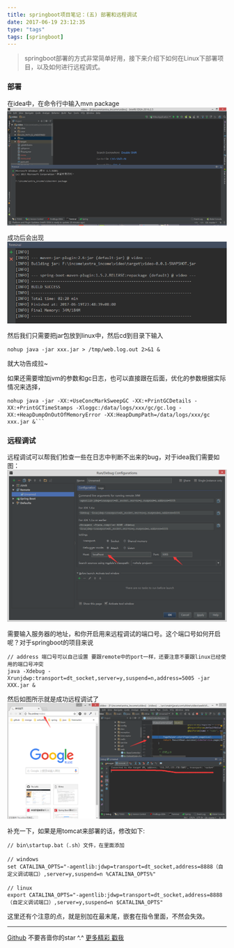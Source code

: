 ```yaml
---
title: springboot项目笔记：(五) 部署和远程调试
date: 2017-06-19 23:12:35
type: "tags"
tags: [springboot]
---
```


> springboot部署的方式非常简单好用，接下来介绍下如何在Linux下部署项目，以及如何进行远程调式。

<!--more-->
### 部署

在idea中，在命令行中输入mvn package
![打包](https://github.com/7le/7le.github.io/raw/master/image/springboot/springboot-5-1.png)

成功后会出现
![成功](https://github.com/7le/7le.github.io/raw/master/image/springboot/springboot-5-2.png)

然后我们只需要把jar包放到linux中，然后cd到目录下输入
```
nohup java -jar xxx.jar > /tmp/web.log.out 2>&1 &
```
就大功告成拉~

如果还需要增加jvm的参数和gc日志，也可以直接跟在后面，优化的参数根据实际情况来选择，

```
nohup java -jar -XX:+UseConcMarkSweepGC -XX:+PrintGCDetails -XX:+PrintGCTimeStamps -Xloggc:/data/logs/xxx/gc/gc.log -XX:+HeapDumpOnOutOfMemoryError -XX:HeapDumpPath=/data/logs/xxx/gc xxx.jar &```
```

### 远程调试

远程调试可以帮我们检查一些在日志中判断不出来的bug，对于idea我们需要如图：
![idea远程调试](https://github.com/7le/7le.github.io/raw/master/image/springboot/springboot-5-3.png)

需要输入服务器的地址，和你开启用来远程调试的端口号。这个端口号如何开启呢？对于springboot的项目来说

``` 
// address 端口号可以自己设置 要跟remote中的port一样，还要注意不要跟linux已经使用的端口号冲突
java -Xdebug -Xrunjdwp:transport=dt_socket,server=y,suspend=n,address=5005 -jar XXX.jar &
```

然后如图所示就是成功远程调试了
![idea连接成功](https://github.com/7le/7le.github.io/raw/master/image/springboot/springboot-5-4.png)

补充一下，如果是用tomcat来部署的话，修改如下:
```
// bin\startup.bat（.sh）文件，在里面添加
 
// windows
set CATALINA_OPTS="-agentlib:jdwp=transport=dt_socket,address=8888（自定义调试端口）,server=y,suspend=n %CATALINA_OPTS%"
 
// linux
export CATALINA_OPTS="-agentlib:jdwp=transport=dt_socket,address=8888（自定义调试端口）,server=y,suspend=n $CATALINA_OPTS"

```
这里还有个注意的点，就是别加在最末尾，嵌套在指令里面，不然会失效。

---
[Github](https://github.com/7le) 不要吝啬你的star ^.^
[更多精彩 戳我](https://7le.top)
